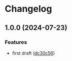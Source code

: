 # Changelog

## 1.0.0 (2024-07-23)


### Features

* first draft ([dc30c56](https://github.com/alexymantha/backgroundmusic-streamdeck/commit/dc30c5651c22896d342823a00db70c50a165ff59))
